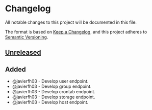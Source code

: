 # Changelog
All notable changes to this project will be documented in this file.

The format is based on [Keep a Changelog](https://keepachangelog.com/en/1.0.0/), and this project adheres to [Semantic Versioning](https://semver.org/spec/v2.0.0.html).

## [Unreleased]
## Added
- @javierfh03 - Develop user endpoint.
- @javierfh03 - Develop group endpoint.
- @javierfh03 - Develop crontab endpoint.
- @javierfh03 - Develop storage endpoint.
- @javierfh03 - Develop host endpoint.

[Unreleased]: https://github.com/Lagatrix/lagatrix_api
